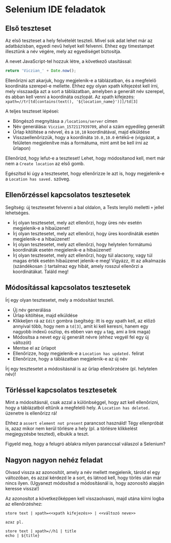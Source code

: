 # Selenium IDE feladatok

## Első teszteset

Az első teszteset a hely felvételét teszteli. Mivel sok adat lehet már
az adatbázisban, egyedi nevű helyet kell felvenni. Ehhez egy timestampet
illesztünk a név végére, mely az egyediséget biztosítja.

A nevet JavaScript-tel hozzuk létre, a következő utasítással:

```javascript
return 'Viczian_' + Date.now();
```

Ellenőrizni azt akarjuk, hogy megjelenik-e a táblázatban, és a megfelelő
koordináta szerepel-e mellette. Ehhez egy olyan xpath kifejezést kell írni,
mely visszaadja azt a sort a táblázatban, amelyben a generált név szerepel,
és abban kell venni a koordináta oszlopát. Az xpath kifejezés: `xpath=//tr[td[contains(text(), '${location_name}')]]/td[3]`

A teljes teszteset lépései:

* Böngésző megnyitása a `/locations/server` címen
* Név generálása: `Viczian_1572117939709`, ahol a szám egyedileg generált
* Űrlap kitöltése a névvel, és a `10,10` koordinátával, majd elküldése
* Visszaellenőrizzük, hogy a koordináta `10.0,10.0` értékű-e (vigyázat, 
  a felületen megjelenítve más a formátuma, mint amit be kell írni az űrlapon)

Ellenőrizd, hogy lefut-e a teszteset! Lehet, hogy módosítanod kell, mert már nem a `Create location`
az első gomb.

Egészítsd ki úgy a tesztesetet, hogy ellenőrizze le azt is, hogy megjelenik-e a `Location has saved.` szöveg.

## Ellenőrzéssel kapcsolatos tesztesetek

Segítség: új tesztesetet felvenni a bal oldalon, a Tests lenyíló melletti `+` jellel lehetséges.

* Írj olyan tesztesetet, mely azt ellenőrzi, hogy üres név esetén megjelenik-e a hibaüzenet!
* Írj olyan tesztesetet, mely azt ellenőrzi, hogy üres koordináták esetén megjelenik-e a hibaüzenet!
* Írj olyan tesztesetet, mely azt ellenőrzi, hogy helytelen formátumú koordináták esetén megjelenik-e a hibaüzenet!
* Írj olyan tesztesetet, mely azt ellenőrzi, hogy túl alacsony, vagy túl magas érték esetén hibaüzenet jelenik-e meg! 
Vigyázz, itt az alkalmazás (szándékosan :) tartalmaz egy hibát, amely rosszul ellenőrzi a koordinátákat. Találd meg!

## Módosítással kapcsolatos tesztesetek

Írj egy olyan tesztesetet, mely a módosítást teszteli.

* Új név generálása
* Űrlap kitöltése, majd elküldése
* Klikkeljen rá az `Edit` gombra (segítség: itt is egy xpath kell, az előző annyival több, hogy nem a `td[3]`, amit ki kell keresni, hanem egy nagyobb indexű oszlop, és ebben van egy `a` tag, ami a link maga)
* Módosítsa a nevet egy új generált névre (ehhez vegyél fel egy új változót)
* Mentse el az űrlapot
* Ellenőrizze, hogy megjelenik-e a `Location has updated.` felirat
* Ellenőrizze, hogy a táblázatban megjelenik-e az új név

Írj egy tesztesetet a módosításnál is az űrlap ellenőrzésére (pl. helytelen név)!

## Törléssel kapcsolatos tesztesetek

Mint a módosításnál, csak azzal a különbséggel, hogy azt kell ellenőrizni, hogy a táblázatból eltűnik a megfelelő hely.
A `Location has deleted.` üzenetre is ellenőrizz rá! 

Ehhez a `assert element not present` parancsot használd! Tégy ellenpróbát is, azaz mikor nem kerül törlésre a hely (pl. a törlésre klikkelést
megjegyzésbe teszted), elbukik a teszt.

Figyeld meg, hogy a felugró ablakra milyen paranccsal válaszol a Selenium?

## Nagyon nagyon nehéz feladat

Olvasd vissza az azonosítót, amely a név mellett megjelenik, tárold el egy változóban, és azzal kérdezd le a sort,
és látnod kell, hogy törlés után már nincs ilyen. (Ugyanezt módosítsd a módosításnál is, hogy azonosító alapján keresse vissza!)

Az azonosítot a következőképpen kell visszaolvasni, majd utána kiírni logba az ellenőrzéshez: 

```
store text | xpath=<<xpath kifejezés>> | <<változó neve>>

azaz pl.

store text | xpath=//h1 | title
echo | ${title}
```